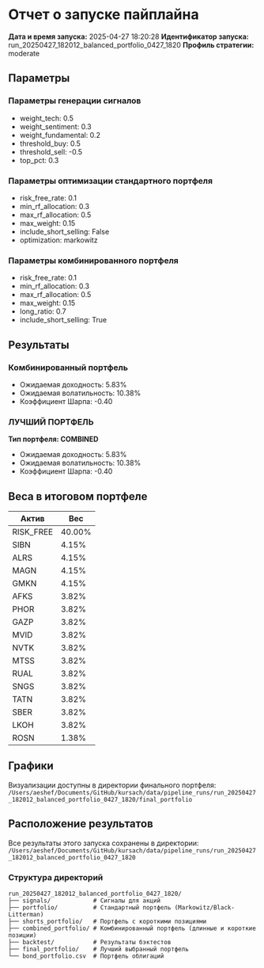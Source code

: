 # Отчет о запуске пайплайна

**Дата и время запуска:** 2025-04-27 18:20:28
**Идентификатор запуска:** run_20250427_182012_balanced_portfolio_0427_1820
**Профиль стратегии:** moderate

## Параметры

### Параметры генерации сигналов
- weight_tech: 0.5
- weight_sentiment: 0.3
- weight_fundamental: 0.2
- threshold_buy: 0.5
- threshold_sell: -0.5
- top_pct: 0.3

### Параметры оптимизации стандартного портфеля
- risk_free_rate: 0.1
- min_rf_allocation: 0.3
- max_rf_allocation: 0.5
- max_weight: 0.15
- include_short_selling: False
- optimization: markowitz

### Параметры комбинированного портфеля
- risk_free_rate: 0.1
- min_rf_allocation: 0.3
- max_rf_allocation: 0.5
- max_weight: 0.15
- long_ratio: 0.7
- include_short_selling: True

## Результаты

### Комбинированный портфель

- Ожидаемая доходность: 5.83%
- Ожидаемая волатильность: 10.38%
- Коэффициент Шарпа: -0.40

### ЛУЧШИЙ ПОРТФЕЛЬ

**Тип портфеля: COMBINED**

- Ожидаемая доходность: 5.83%
- Ожидаемая волатильность: 10.38%
- Коэффициент Шарпа: -0.40

## Веса в итоговом портфеле

| Актив | Вес |
|-------|-----|
| RISK_FREE | 40.00% |
| SIBN | 4.15% |
| ALRS | 4.15% |
| MAGN | 4.15% |
| GMKN | 4.15% |
| AFKS | 3.82% |
| PHOR | 3.82% |
| GAZP | 3.82% |
| MVID | 3.82% |
| NVTK | 3.82% |
| MTSS | 3.82% |
| RUAL | 3.82% |
| SNGS | 3.82% |
| TATN | 3.82% |
| SBER | 3.82% |
| LKOH | 3.82% |
| ROSN | 1.38% |

## Графики

Визуализации доступны в директории финального портфеля:
`/Users/aeshef/Documents/GitHub/kursach/data/pipeline_runs/run_20250427_182012_balanced_portfolio_0427_1820/final_portfolio`

## Расположение результатов

Все результаты этого запуска сохранены в директории:
`/Users/aeshef/Documents/GitHub/kursach/data/pipeline_runs/run_20250427_182012_balanced_portfolio_0427_1820`

### Структура директорий

```
run_20250427_182012_balanced_portfolio_0427_1820/
├── signals/            # Сигналы для акций
├── portfolio/          # Стандартный портфель (Markowitz/Black-Litterman)
├── shorts_portfolio/   # Портфель с короткими позициями
├── combined_portfolio/ # Комбинированный портфель (длинные и короткие позиции)
├── backtest/           # Результаты бэктестов
├── final_portfolio/    # Лучший выбранный портфель
└── bond_portfolio.csv  # Портфель облигаций
```
